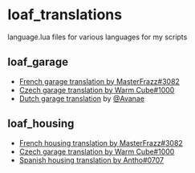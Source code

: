 # loaf_translations
language.lua files for various languages for my scripts

## loaf_garage
* [French garage translation by MasterFrazz#3082](https://github.com/loaf-scripts/loaf_translations/blob/main/loaf_garage/french-language.lua)
* [Czech garage translation by Warm Cube#1000](https://github.com/loaf-scripts/loaf_translations/blob/main/loaf_garage/czech-language.lua)
* [Dutch garage translation](https://github.com/loaf-scripts/loaf_translations/blob/main/loaf_garage/dutch-language.lua) by [@Avanae](https://github.com/Avanae)
## loaf_housing
* [French housing translation by MasterFrazz#3082](https://github.com/loaf-scripts/loaf_translations/blob/main/loaf_housing/french-language.lua)
* [Czech garage translation by Warm Cube#1000](https://github.com/loaf-scripts/loaf_translations/blob/main/loaf_housing/czech-language.lua)
* [Spanish housing translation by Antho#0707](https://github.com/loaf-scripts/loaf_translations/blob/main/loaf_housing/spanish-language.lua)
